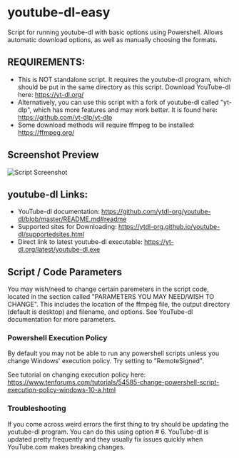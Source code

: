 # youtube-dl-easy
Script for running youtube-dl with basic options using Powershell. 
Allows automatic download options, as well as manually choosing the formats.

## REQUIREMENTS: 

- This is NOT  standalone script. It requires the youtube-dl program, which should be put in the same directory as this script. Download YouTube-dl here: https://yt-dl.org/
- Alternatively, you can use this script with a fork of youtube-dl called "yt-dlp", which has more features and may work better. It is found here: https://github.com/yt-dlp/yt-dlp
- Some download methods will require ffmpeg to be installed: https://ffmpeg.org/

## Screenshot Preview
![Script Screenshot](https://user-images.githubusercontent.com/12518330/88689286-282b4500-d0af-11ea-8053-ae4568144859.png)


## youtube-dl Links:

- YouTube-dl documentation: https://github.com/ytdl-org/youtube-dl/blob/master/README.md#readme
- Supported sites for Downloading: https://ytdl-org.github.io/youtube-dl/supportedsites.html
- Direct link to latest youtube-dl executable: https://yt-dl.org/latest/youtube-dl.exe

## Script / Code Parameters
You may wish/need to change certain paremeters in the script code, located in the section called "PARAMETERS YOU MAY NEED/WISH TO CHANGE". This includes the location of the ffmpeg file, the output directory (default is desktop) and filename, and options. See YouTube-dl documentation for more parameters.

### Powershell Execution Policy
By default you may not be able to run any powershell scripts unless you change Windows' execution policy. Try setting to "RemoteSigned".

See tutorial on changing execution policy here: https://www.tenforums.com/tutorials/54585-change-powershell-script-execution-policy-windows-10-a.html

### Troubleshooting
If you come across weird errors the first thing to try should be updating the youtube-dl program. You can do this using option # 6. YouTube-dl is updated pretty frequently and they usually fix issues quickly when YouTube.com makes breaking changes.
